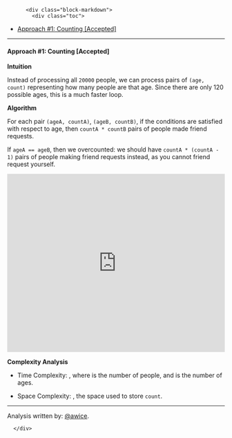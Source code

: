 <div class="article-body">
        
          <div class="block-markdown">
            <div class="toc">
<ul>
<li><a href="#approach-1-counting-accepted">Approach #1: Counting [Accepted]</a></li>
</ul>
</div>
<hr>
<h4 id="approach-1-counting-accepted">Approach #1: Counting [Accepted]</h4>
<p><strong>Intuition</strong></p>
<p>Instead of processing all <code>20000</code> people, we can process pairs of <code>(age, count)</code> representing how many people are that age.  Since there are only 120 possible ages, this is a much faster loop.</p>
<p><strong>Algorithm</strong></p>
<p>For each pair <code>(ageA, countA)</code>, <code>(ageB, countB)</code>, if the conditions are satisfied with respect to age, then <code>countA * countB</code> pairs of people made friend requests.</p>
<p>If <code>ageA == ageB</code>, then we overcounted: we should have <code>countA * (countA - 1)</code> pairs of people making friend requests instead, as you cannot friend request yourself.</p>
<iframe src="https://leetcode.com/playground/hhWFMLmx/shared" frameborder="0" width="100%" height="412" name="hhWFMLmx"></iframe>

<p><strong>Complexity Analysis</strong></p>
<ul>
<li>
<p>Time Complexity:  <script type="math/tex; mode=display">O(\mathcal{A}^2 + N)</script>, where <script type="math/tex; mode=display">N</script> is the number of people, and <script type="math/tex; mode=display">\mathcal{A}</script> is the number of ages.</p>
</li>
<li>
<p>Space Complexity: <script type="math/tex; mode=display">O(\mathcal{A})</script>, the space used to store <code>count</code>.</p>
</li>
</ul>
<hr>
<p>Analysis written by: <a href="https://leetcode.com/awice">@awice</a>.</p>
          </div>
        
      </div>